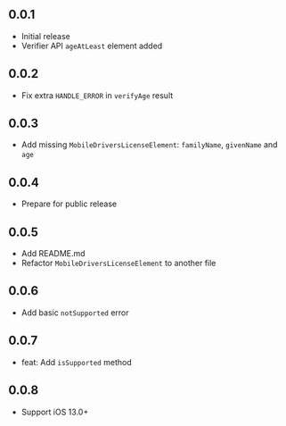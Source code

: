 ## 0.0.1

- Initial release
- Verifier API `ageAtLeast` element added


## 0.0.2
- Fix extra `HANDLE_ERROR` in `verifyAge` result

## 0.0.3
- Add missing `MobileDriversLicenseElement`: `familyName`, `givenName` and `age`

## 0.0.4
- Prepare for public release

## 0.0.5
- Add README.md
- Refactor `MobileDriversLicenseElement` to another file

## 0.0.6
- Add basic `notSupported` error

## 0.0.7
- feat: Add `isSupported` method

## 0.0.8
- Support iOS 13.0+
